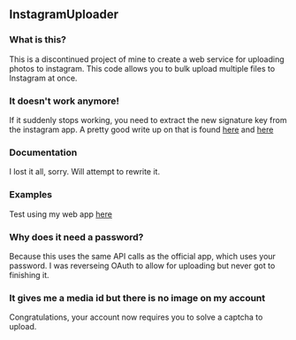 ## InstagramUploader

### What is this? 

This is a discontinued project of mine to create a web service for uploading photos to instagram. This code allows you to bulk upload multiple files to Instagram at once.

### It doesn't work anymore!

If it suddenly stops working, you need to extract the new signature key from the instagram app. A pretty good write up on that is found [here](https://mokhdzanifaeq.github.io/extracting-instagram-signature-key-2/) and [here](https://mokhdzanifaeq.github.io/extracting-instagram-signature-key/)

### Documentation 

I lost it all, sorry. Will attempt to rewrite it.

### Examples

Test using my web app [here](https://andrew.im/instagram/)

### Why does it need a password?

Because this uses the same API calls as the official app, which uses your password. I was reverseing OAuth to allow for uploading but never got to finishing it. 

### It gives me a media id but there is no image on my account

Congratulations, your account now requires you to solve a captcha to upload. 



